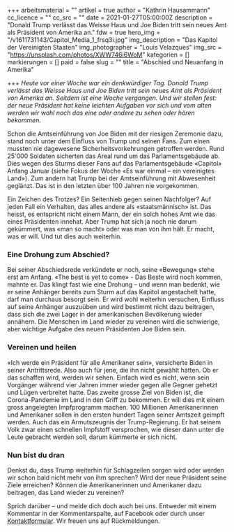 +++
arbeitsmaterial = ""
artikel = true
author = "Kathrin Hausammann"
cc_licence = ""
cc_src = ""
date = 2021-01-27T05:00:00Z
description = "Donald Trump verlässt das Weisse Haus und Joe Biden tritt sein neues Amt als Präsident von Amerika an."
fdw = true
hero_img = "/v1611731143/Capitol_Media_1_frsq3i.jpg"
img_description = "Das Kapitol der Vereinigten Staaten"
img_photographer = "Louis Velazques"
img_src = "https://unsplash.com/photos/XWW746i6WoM"
kategorien = []
markierungen = []
paid = false
slug = ""
title = "Abschied und Neuanfang in Amerika"

+++
_Heute vor einer Woche war ein denkwürdiger Tag. Donald Trump verlässt das Weisse Haus und Joe Biden tritt sein neues Amt als Präsident von Amerika an. Seitdem ist eine Woche vergangen. Und wir stellen fest: der neue Präsident hat keine leichten Aufgaben vor sich und vom alten werden wir wohl noch das eine oder andere zu sehen oder hören bekommen._

Schon die Amtseinführung von Joe Biden mit der riesigen Zeremonie dazu, stand noch unter dem Einfluss von Trump und seinen Fans. Zum einen mussten nie dagewesene Sicherheitsvorkehrungen getroffen werden. Rund 25'000 Soldaten sicherten das Areal rund um das Parlamentsgebäude ab. Dies wegen des Sturms dieser Fans auf das Parlamentsgebäude «Capitol» Anfang Januar (siehe Fokus der Woche «Es war einmal – ein vereinigtes Land»). Zum andern hat Trump bei der Amtseinführung mit Abwesenheit geglänzt. Das ist in den letzten über 100 Jahren nie vorgekommen.

Ein Zeichen des Trotzes? Ein Seitenhieb gegen seinen Nachfolger? Auf jeden Fall ein Verhalten, das alles andere als «staatsmännisch» ist. Das heisst, es entspricht nicht einem Mann, der ein solch hohes Amt wie das eines Präsidenten innehat. Aber Trump hat sich ja noch nie darum gekümmert, was «man so macht» oder was man von ihm hält. Er macht, was er will. Und tut dies auch weiterhin.

### Eine Drohung zum Abschied?

Bei seiner Abschiedsrede verkündete er noch, seine «Bewegung» stehe erst am Anfang. «The best is yet to come» - Das Beste wird noch kommen, mahnte er. Das klingt fast wie eine Drohung – und wenn man bedenkt, wie er seine Anhänger bereits zum Sturm auf das Kapitol angestachelt hatte, darf man durchaus besorgt sein. Er wird wohl weiterhin versuchen, Einfluss auf seine Anhänger auszuüben und wird bestimmt nicht dazu beitragen, dass sich die zwei Lager in der amerikanischen Bevölkerung wieder annähern. Die Menschen im Land wieder zu vereinen wird die schwierige, aber wichtige Aufgabe des neuen Präsidenten Joe Biden sein.

### Vereinen und heilen

«Ich werde ein Präsident für alle Amerikaner sein», versicherte Biden in seiner Antrittsrede. Also auch für jene, die ihn nicht gewählt hätten. Ob er das schaffen wird, werden wir sehen. Einfach wird es nicht, wenn sein Vorgänger während vier Jahren immer wieder gegen alle Gegner gehetzt und Lügen verbreitet hatte. Das zweite grosse Ziel von Biden ist, die Corona-Pandemie im Land in den Griff zu bekommen. Er will dies mit einem gross angelegten Impfprogramm machen. 100 Millionen Amerikanerinnen und Amerikaner sollen in den ersten hundert Tagen seiner Amtszeit geimpft werden. Auch das ein Armutszeugnis der Trump-Regierung. Er hat seinem Volk zwar einen schnellen Impfstoff versprochen, wie dieser dann unter die Leute gebracht werden soll, darum kümmerte er sich nicht.

### Nun bist du dran

Denkst du, dass Trump weiterhin für Schlagzeilen sorgen wird oder werden wir schon bald nicht mehr von ihm sprechen? Wird der neue Präsident seine Ziele erreichen? Können die Amerikanerinnen und Amerikaner dazu beitragen, das Land wieder zu vereinen?

Sprich darüber – und melde dich doch auch bei uns. Entweder mit einem Kommentar in der Kommentarspalte, auf Facebook oder durch unser [Kontaktformular](https://www.chinderzytig.ch/kontakt/). Wir freuen uns auf Rückmeldungen.